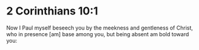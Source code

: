 # 2 Corinthians 10:1

Now I Paul myself beseech you by the meekness and gentleness of Christ, who in presence [am] base among you, but being absent am bold toward you: